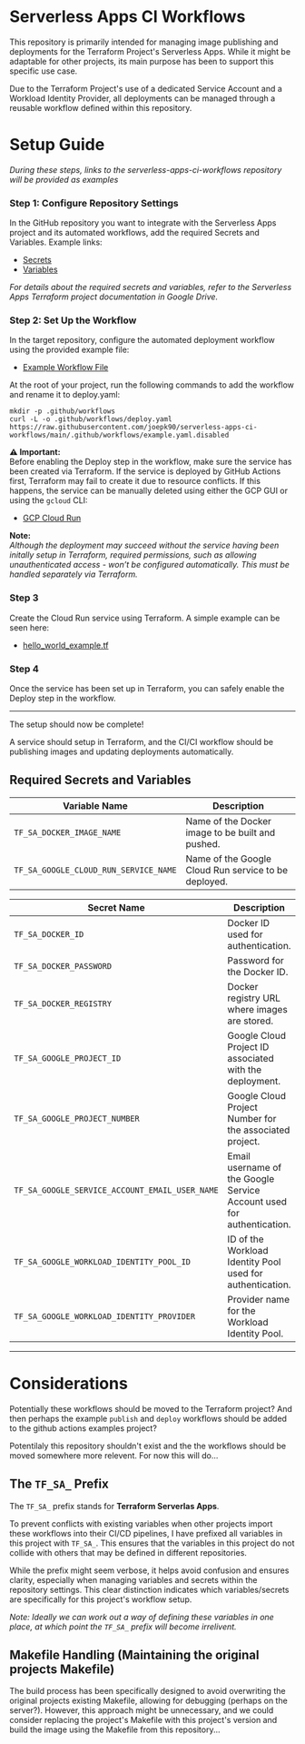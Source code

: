 # Serverless Apps CI Workflows

This repository is primarily intended for managing image publishing and deployments for the Terraform Project's Serverless Apps. While it might be adaptable for other projects, its main purpose has been to support this specific use case.

Due to the Terraform Project's use of a dedicated Service Account and a Workload Identity Provider, all deployments can be managed through a reusable workflow defined within this repository.

# Setup Guide
*During these steps, links to the serverless-apps-ci-workflows repository will be provided as examples*

### Step 1: Configure Repository Settings
In the GitHub repository you want to integrate with the Serverless Apps project and its automated workflows, add the required Secrets and Variables. Example links:
- [Secrets](https://github.com/joepk90/serverless-apps-ci-workflows/settings/secrets/actions)
- [Variables](https://github.com/joepk90/serverless-apps-ci-workflows/settings/variables/actions)

*For details about the required secrets and variables, refer to the Serverless Apps Terraform project documentation in Google Drive.*


### Step 2: Set Up the Workflow
In the target repository, configure the automated deployment workflow using the provided example file:
- [Example Workflow File](https://github.com/joepk90/serverless-apps-ci-workflows/blob/main/.github/workflows/example.yaml.disabled)


At the root of your project, run the following commands to add the workflow and rename it to deploy.yaml:
```
mkdir -p .github/workflows
curl -L -o .github/workflows/deploy.yaml https://raw.githubusercontent.com/joepk90/serverless-apps-ci-workflows/main/.github/workflows/example.yaml.disabled
```


**⚠️ Important:**  
Before enabling the Deploy step in the workflow, make sure the service has been created via Terraform. If the service is deployed by GitHub Actions first, Terraform may fail to create it due to resource conflicts. If this happens, the service can be manually deleted using either the GCP GUI or using the `gcloud` CLI:
- [GCP Cloud Run](https://console.cloud.google.com/run)


**Note:**  
*Although the deployment may succeed without the service having been initally setup in Terraform, required permissions, such as allowing unauthenticated access - won’t be configured automatically. This must be handled separately via Terraform.*


### Step 3
Create the Cloud Run service using Terraform. A simple example can be seen here:
- [hello_world_example.tf](https://github.com/joepk90/terraform/blob/main/src/projects/serverless-apps/hello_world_example.tf)



### Step 4
Once the service has been set up in Terraform, you can safely enable the Deploy step in the workflow.

---

The setup should now be complete!

A service should setup in Terraform, and the CI/CI workflow should be publishing images and updating deployments automatically.

## Required Secrets and Variables

| **Variable Name**                        | **Description**                                                                |
|------------------------------------------|--------------------------------------------------------------------------------|
| `TF_SA_DOCKER_IMAGE_NAME`                | Name of the Docker image to be built and pushed.                               |
| `TF_SA_GOOGLE_CLOUD_RUN_SERVICE_NAME`    | Name of the Google Cloud Run service to be deployed.                           |


| **Secret Name**                          | **Description**                                                                |
|------------------------------------------|--------------------------------------------------------------------------------|
| `TF_SA_DOCKER_ID`                        | Docker ID used for authentication.                                             |
| `TF_SA_DOCKER_PASSWORD`                  | Password for the Docker ID.                                                    |
| `TF_SA_DOCKER_REGISTRY`                  | Docker registry URL where images are stored.                                   |
| `TF_SA_GOOGLE_PROJECT_ID`                | Google Cloud Project ID associated with the deployment.                        |
| `TF_SA_GOOGLE_PROJECT_NUMBER`            | Google Cloud Project Number for the associated project.                        |
| `TF_SA_GOOGLE_SERVICE_ACCOUNT_EMAIL_USER_NAME` | Email username of the Google Service Account used for authentication.    |
| `TF_SA_GOOGLE_WORKLOAD_IDENTITY_POOL_ID` | ID of the Workload Identity Pool used for authentication.                      |
| `TF_SA_GOOGLE_WORKLOAD_IDENTITY_PROVIDER`| Provider name for the Workload Identity Pool.                                  |


---


# Considerations
Potentially these workflows should be moved to the Terraform project? And then perhaps the example `publish` and `deploy` workflows should be added to the github actions examples project?

Potentilaly this repository shouldn't exist and the the workflows should be moved somewhere more relevent. For now this will do...


## The `TF_SA_` Prefix
The `TF_SA_` prefix stands for **Terraform Serverlas Apps**.

To prevent conflicts with existing variables when other projects import these workflows into their CI/CD pipelines, I have prefixed all variables in this project with `TF_SA_`. This ensures that the variables in this project do not collide with others that may be defined in different repositories.

While the prefix might seem verbose, it helps avoid confusion and ensures clarity, especially when managing variables and secrets within the repository settings. This clear distinction indicates which variables/secrets are specifically for this project's workflow setup.

*Note: Ideally we can work out a way of defining these variables in one place, at which point the `TF_SA_` prefix will become irrelivent.*


## Makefile Handling (Maintaining the original projects Makefile)
The build process has been specifically designed to avoid overwriting the original projects existing Makefile, allowing for debugging (perhaps on the server?). However, this approach might be unnecessary, and we could consider replacing the project's Makefile with this project's version and build the image using the Makefile from this repository...
